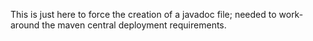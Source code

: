 This is just here to force the creation of a javadoc file; needed to work-around the maven central deployment requirements.